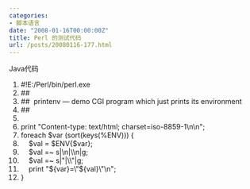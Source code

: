 ```yaml
---
categories:
- 脚本语言
date: "2008-01-16T00:00:00Z"
title: Perl 的测试代码
url: /posts/20080116-177.html
---
```

<div class="codeText">
  <div class="codeHead">
    Java代码
  </div>
  
  <ol class="dp-j" start="1">
    <li class="alt">
      <span><span>#!E:/Perl/bin/perl.exe&nbsp;&nbsp;</span></span>
    </li>
    <li class="">
      <span>##&nbsp;&nbsp;</span>
    </li>
    <li class="alt">
      <span>##&nbsp;&nbsp;printenv&nbsp;&#8212;&nbsp;demo&nbsp;CGI&nbsp;program&nbsp;which&nbsp;just&nbsp;prints&nbsp;its&nbsp;environment&nbsp;&nbsp;</span>
    </li>
    <li class="">
      <span>##&nbsp;&nbsp;</span>
    </li>
    <li class="alt">
      <span>&nbsp;&nbsp;</span>
    </li>
    <li class="">
      <span>print&nbsp;<span class="string">"Content-type:&nbsp;text/html;&nbsp;charset=iso-8859-1\n\n"</span><span>;&nbsp;&nbsp;</span></span>
    </li>
    <li class="alt">
      <span>foreach&nbsp;$var&nbsp;(sort(keys(%ENV)))&nbsp;{&nbsp;&nbsp;</span>
    </li>
    <li class="">
      <span>&nbsp;&nbsp;&nbsp;&nbsp;$val&nbsp;=&nbsp;$ENV{$var};&nbsp;&nbsp;</span>
    </li>
    <li class="alt">
      <span>&nbsp;&nbsp;&nbsp;&nbsp;$val&nbsp;=~&nbsp;s|\n|\\n|g;&nbsp;&nbsp;</span>
    </li>
    <li class="">
      <span>&nbsp;&nbsp;&nbsp;&nbsp;$val&nbsp;=~&nbsp;s|<span class="string">"|\\"|g;</span>&nbsp;</span>
    </li>
    <li class="alt">
      <span><span class="string">&nbsp;&nbsp;&nbsp;&nbsp;print&nbsp;"</span><span>${var}=\</span><span class="string">"${val}\"\n"</span><span>;&nbsp;&nbsp;</span></span>
    </li>
    <li class="">
      <span>}&nbsp;&nbsp;</span>
    </li>
  </ol>
</div>